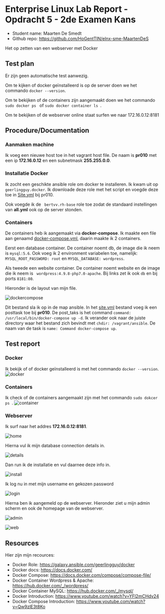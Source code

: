 # Enterprise Linux Lab Report - Opdracht 5 - 2de Examen Kans

- Student name: Maarten De Smedt
- Github repo: <https://github.com/HoGentTIN/elnx-sme-MaartenDeS>

Het op zetten van een webserver met Docker

## Test plan

Er zijn geen automatische test aanwezig.

Om te kijken of docker geïnstalleerd is op de server doen we het commando `` docker --version ``.

Om te bekijken of de containers zijn aangemaakt doen we het commando ``sudo docker ps `` of ``sudo docker container ls ``.

Om te bekijken of de webserver online staat surfen we naar 172.16.0.12:8181




## Procedure/Documentation

### Aanmaken machine
Ik voeg een nieuwe host toe in het vagrant host file. De naam is **pr010** met een ip **172.16.0.12** en een subnetmask **255.255.0.0**.

### Installatie Docker
Ik zocht een geschikte ansible role om docker te installeren. Ik kwam uit op ``geerlingguy.docker``. Ik downloade deze role met het script en voegde deze toe in [Site.yml](https://github.com/MaartenDeS/elnx-sme/blob/soluation/ansible/site.yml) bij pr010. 

Ook voegde ik de `` bertvv.rh-base`` role toe zodat de standaard instellingen van **all.yml** ook op de server stonden.

### Containers
De containers heb ik aangemaakt via **docker-compose**. Ik maakte een file aan genaamd [docker-compose.yml](https://github.com/MaartenDeS/elnx-sme/blob/soluation/ansible/docker-compose.yml), daarin maakte ik 2 containers.

Eerst een database container. De container noemt db, de image die ik neem is ``mysql:5.6``. Ook voeg ik 2 environment variabelen toe, namelijk: `` MYSQL_ROOT_PASSWORD: root`` en  ``MYSQL_DATABASE: wordpress``.

Als tweede een website container. De container noemt website en de image die ik neem is `` wordpress:4.9.8-php7.0-apache``. Bij links zet ik ook ``db`` en bij ports ``8181:80``.

Hieronder is de layout van mijn file.

![dockercompose](https://github.com/MaartenDeS/elnx-sme/blob/soluation/report/screen/pr010compose.png)

Dit bestand sla ik op in de map ansible. In het [site.yml](https://github.com/MaartenDeS/elnx-sme/blob/soluation/ansible/site.yml) bestand voeg ik een posttask toe bij **pr010**. De post_taks is het command ``command: /usr/local/bin/docker-compose up -d``. Ik verander ook naar de juiste directory waar het bestand zich bevindt met   ``chdir: /vagrant/ansible``. De naam van de task is ``name: Command docker-compose up``.


## Test report

### Docker
Ik bekijk of of docker geïnstalleerd is met het commando ``docker --version``.
![docker](https://github.com/MaartenDeS/elnx-sme/blob/soluation/report/screen/pr010docker.png)

### Containers
Ik check of de containers aangemaakt zijn met het commando ``sudo dokcer ps ``.
![container](https://github.com/MaartenDeS/elnx-sme/blob/soluation/report/screen/pr010container.png)

### Webserver
Ik surf naar het addres **172.16.0.12:8181**.

![home](https://github.com/MaartenDeS/elnx-sme/blob/soluation/report/screen/pr010home.png)

Hierna vul ik mijn database connection details in.

![details](https://github.com/MaartenDeS/elnx-sme/blob/soluation/report/screen/pr010details.png)

Dan run ik de installatie en vul daarnee deze info in.

![install](https://github.com/MaartenDeS/elnx-sme/blob/soluation/report/screen/pr010installeer.png)

Ik log nu in met mijn username en gekozen password

![login](https://github.com/MaartenDeS/elnx-sme/blob/soluation/report/screen/pr010login.png)

Hierna ben ik aangemeld op de webserver. Hieronder ziet u mijn admin scherm en ook de homepage van de webserver.

![admin](https://github.com/MaartenDeS/elnx-sme/blob/soluation/report/screen/pr010admin.png)


![web](https://github.com/MaartenDeS/elnx-sme/blob/soluation/report/screen/pr010website.png)





## Resources

Hier zijn mijn recources:

- Docker Role: <https://galaxy.ansible.com/geerlingguy/docker>
- Docker docs: <https://docs.docker.com/>
- Docker Compose: <https://docs.docker.com/compose/compose-file/>
- Docker Container Wordpress & Apache: <https://hub.docker.com/_/wordpress/>
- Docker Container MySQL: <https://hub.docker.com/_/mysql/>
- Docker Introduction: <https://www.youtube.com/watch?v=YFl2mCHdv24>
- Docker Compose Introduction: <https://www.youtube.com/watch?v=Qw9zlE3t8Ko>
